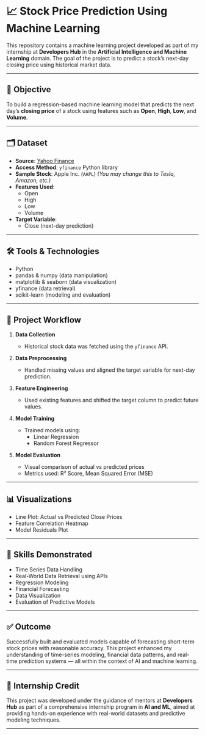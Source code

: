 # 📈 Stock Price Prediction Using Machine Learning

This repository contains a machine learning project developed as part of my internship at **Developers Hub** in the **Artificial Intelligence and Machine Learning** domain. The goal of the project is to predict a stock’s next-day closing price using historical market data.

---

## 🎯 Objective

To build a regression-based machine learning model that predicts the next day’s **closing price** of a stock using features such as **Open**, **High**, **Low**, and **Volume**.

---

## 🗂️ Dataset

- **Source**: [Yahoo Finance](https://finance.yahoo.com/)
- **Access Method**: `yfinance` Python library
- **Sample Stock**: Apple Inc. (`AAPL`) *(You may change this to Tesla, Amazon, etc.)*
- **Features Used**:
  - Open
  - High
  - Low
  - Volume
- **Target Variable**:
  - Close (next-day prediction)

---

## 🛠️ Tools & Technologies

- Python  
- pandas & numpy (data manipulation)  
- matplotlib & seaborn (data visualization)  
- yfinance (data retrieval)  
- scikit-learn (modeling and evaluation)

---

## 🚀 Project Workflow

1. **Data Collection**  
   - Historical stock data was fetched using the `yfinance` API.
  
2. **Data Preprocessing**  
   - Handled missing values and aligned the target variable for next-day prediction.
  
3. **Feature Engineering**  
   - Used existing features and shifted the target column to predict future values.
  
4. **Model Training**  
   - Trained models using:
     - Linear Regression  
     - Random Forest Regressor

5. **Model Evaluation**  
   - Visual comparison of actual vs predicted prices  
   - Metrics used: R² Score, Mean Squared Error (MSE)

---

## 📊 Visualizations

- Line Plot: Actual vs Predicted Close Prices  
- Feature Correlation Heatmap  
- Model Residuals Plot

---

## 🧠 Skills Demonstrated

- Time Series Data Handling  
- Real-World Data Retrieval using APIs  
- Regression Modeling  
- Financial Forecasting  
- Data Visualization  
- Evaluation of Predictive Models

---

## ✅ Outcome

Successfully built and evaluated models capable of forecasting short-term stock prices with reasonable accuracy. This project enhanced my understanding of time-series modeling, financial data patterns, and real-time prediction systems — all within the context of AI and machine learning.

---

## 📌 Internship Credit

This project was developed under the guidance of mentors at **Developers Hub** as part of a comprehensive internship program in **AI and ML**, aimed at providing hands-on experience with real-world datasets and predictive modeling techniques.

---
